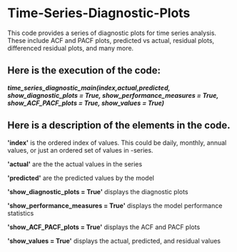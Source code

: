 # Time-Series-Diagnostic-Plots
This code provides a series of diagnostic plots for time series analysis. These include ACF and PACF plots, predicted vs actual, residual plots, differenced residual plots, and many more.

## Here is the execution of the code:

<b><i>time_series_diagnostic_main(index,actual,predicted, show_diagnostic_plots = True, show_performance_measures = True, show_ACF_PACF_plots = True, show_values = True)</i></b>

## Here is a description of the elements in the code. 

<b>'index'</b>     is the ordered index of values. This could be daily, monthly, annual values, or just an ordered set of values in -series.

<b>'actual'</b>    are the the actual values in the series

<b>'predicted'</b> are the predicted values by the model


<b>'show_diagnostic_plots = True'</b>     displays the diagnostic plots

<b>'show_performance_measures = True'</b> displays the model performance statistics

<b>'show_ACF_PACF_plots = True'</b>       displays the ACF and PACF plots

<b>'show_values = True'</b>               displays the actual, predicted, and residual values
